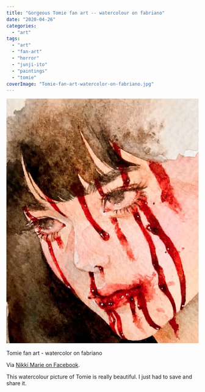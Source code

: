 ```yaml
---
title: "Gorgeous Tomie fan art -- watercolour on fabriano"
date: "2020-04-26"
categories: 
  - "art"
tags: 
  - "art"
  - "fan-art"
  - "horror"
  - "junji-ito"
  - "paintings"
  - "tomie"
coverImage: "Tomie-fan-art-watercolor-on-fabriano.jpg"
---
```


![](images/Tomie-fan-art-watercolor-on-fabriano.jpg)

Tomie fan art - watercolor on fabriano

Via [Nikki Marie on Facebook](https://www.facebook.com/groups/guhitpinascentralgroup/permalink/2851359831761548/).

This watercolour picture of Tomie is really beautiful. I just had to save and share it.
